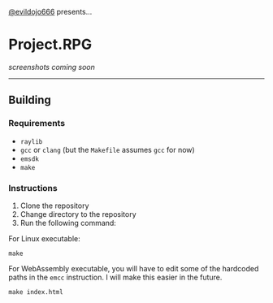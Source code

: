 [@evildojo666](https://x.com/evildojo666) presents...

# Project.RPG 

*screenshots coming soon*

-----

## Building 

### Requirements

- `raylib`
- `gcc` or `clang` (but the `Makefile` assumes `gcc` for now)
- `emsdk`
- `make`

### Instructions

1. Clone the repository
2. Change directory to the repository
3. Run the following command:

For Linux executable:

```
make
```

For WebAssembly executable, you will have to edit some of the hardcoded paths in the `emcc` instruction. I will make this easier in the future.

```
make index.html
```

